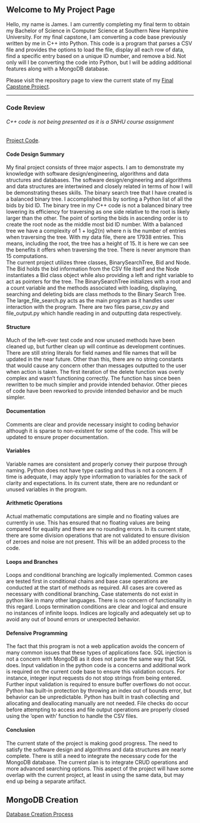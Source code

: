 ## Welcome to My Project Page

Hello, my name is James. I am currently completing my final term to obtain my Bachelor of Science in Computer Science at Southern New Hampshire University. For my final capstone, I am converting a code base previously written by me in C++ into Python. This code is a program that parses a CSV file and provides the options to load the file, display all each row of data, find a specific entry based on a unique ID number, and remove a bid. Not only will I be converting the code into Python, but I will be adding additional features along with a MongoDB database.

Please visit the repository page to view the current state of my [Final Capstone Project](https://github.com/JamesCourcelle/FinalProject).

-----------------------------------------------------------------

### Code Review
###### C++ code is not being presented as it is a SNHU course assignment
 [Project Code](https://github.com/JamesCourcelle/FinalProject).
#### Code Design Summary
My final project consists of three major aspects. I am to demonstrate my knowledge with software design/engineering, algorithms and data structures and databases. The software design/engineering and algorithms and data structures are intertwined and closely related in terms of how I will be demonstrating theses skills. 
The binary search tree that I have created is a balanced binary tree. I accomplished this by sorting a Python list of all the bids by bid ID. The binary tree in my C++ code is not a balanced binary tree lowering its efficiency for traversing as one side relative to the root is likely larger than the other. The point of sorting the bids in ascending order is to create the root node as the middle most bid ID number. With a balanced tree we have a complexity of 1 + log2(n) where n is the number of entries when traversing the tree. With my data file, there are 17938 entries. This means, including the root, the tree has a height of 15. It is here we can see the benefits it offers when traversing the tree. There is never anymore than 15 computations.  
The current project utilizes three classes, BinarySearchTree, Bid and Node. The Bid holds the bid information from the CSV file itself and the Node instantiates a Bid class object while also providing a left and right variable to act as pointers for the tree. The BinarySearchTree initializes with a root and a count variable and the methods associated with loading, displaying, searching and deleting bids are class methods to the Binary Search Tree. The large_file_search.py acts as the main program as it handles user interaction with the program. There are two files parse_csv.py and file_output.py which handle reading in and outputting data respectively.

#### Structure
Much of the left-over test code and now unused methods have been cleaned up, but further clean up will continue as development continues. There are still string literals for field names and file names that will be updated in the near future. Other than this, there are no string constants that would cause any concern other than messages outputted to the user when action is taken. The first iteration of the delete function was overly complex and wasn’t functioning correctly. The function has since been rewritten to be much simpler and provide intended behavior. Other pieces of code have been reworked to provide intended behavior and be much simpler. 

#### Documentation
Comments are clear and provide necessary insight to coding behavior although it is sparse to non-existent for some of the code. This will be updated to ensure proper documentation.

#### Variables
Variable names are consistent and properly convey their purpose through naming. Python does not have type casting and thus is not a concern. If time is adequate, I may apply type information to variables for the sack of clarity and expectations. In its current state, there are no redundant or unused variables in the program.

#### Arithmetic Operations
Actual mathematic computations are simple and no floating values are currently in use. This has ensured that no floating values are being compared for equality and there are no rounding errors. In its current state, there are some division operations that are not validated to ensure division of zeroes and noise are not present. This will be an added process to the code.

#### Loops and Branches
Loops and conditional branching are logically implemented. Common cases are tested first in conditional chains and base case operations are conducted at the start of methods as required. All cases are covered as necessary with conditional branching. Case statements do not exist in python like in many other languages. There is no concern of functionality in this regard. Loops termination conditions are clear and logical and ensure no instances of infinite loops. Indices are logically and adequately set up to avoid any out of bound errors or unexpected behavior. 

#### Defensive Programming
The fact that this program is not a web application avoids the concern of many common issues that these types of applications face. SQL injection is not a concern with MongoDB as it does not parse the same way that SQL does. Input validation in the python code is a concerns and additional work is required on the current code base to ensure this validation occurs. For instance, integer input requests do not stop strings from being entered. Further input validation is required to ensure buffer overflows do not occur. Python has built-in protection by throwing an index out of bounds error, but behavior can be unpredictable.
Python has built in trash collecting and allocating and deallocating manually are not needed. File checks do occur before attempting to access and file output operations are properly closed using the ‘open with’ function to handle the CSV files.

#### Conclusion
The current state of the project is making good progress. The need to satisfy the software design and algorithms and data structures are nearly complete. There is still a need to integrate the necessary code for the MongoDB database. The current plan is to integrate CRUD operations and more advanced searching options. This aspect of the project will have some overlap with the current project, at least in using the same data, but may end up being a separate artifact.

## MongoDB Creation
[Database Creation Process](MongoDB.md)
